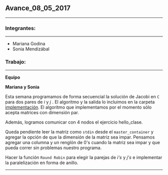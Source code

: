 ## Avance_08_05_2017

---

### Integrantes:

---

- Mariana Godina
- Sonia Mendizábal

### Trabajo:

---
  
**Equipo** 

**Mariana y Sonia** 

Esta semana programamos de forma secuencial la solución de Jacobi en `C` para dos pares de _i_ y _j_ . El algoritmo y la salida lo incluimos en la carpeta [implementación](https://drive.google.com/open?id=0B_LXYl5QOPU5OUFraEFUUk8zUjA). El algoritmo que implementamos por el momento sólo acepta matrices con dimensión par. 

Además, logramos comunicar con 4 nodos el ejercicio hello_clase.

Queda pendiente leer la matriz como `stdin` desde el `master_container` y agregar la opción de que la dimensión de la matriz sea impar. Pensamos agregar una columna y un renglón de 0's cuando la matriz sea impar y que pueda correr sin problemas nuestro programa. 

Hacer la función `Round Robin` para elegir la parejas de _i's_ y _j's_ e implementar la paralelización en forma de anillo. 

---